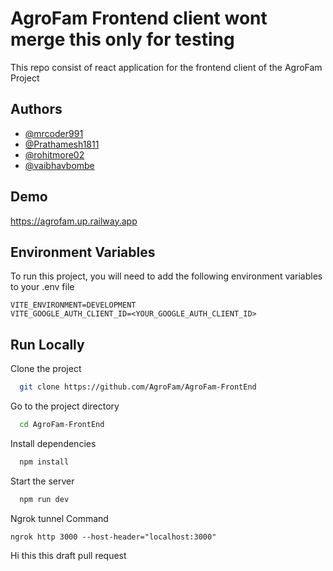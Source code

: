 # AgroFam Frontend client wont merge this only for testing

This repo consist of react application for the frontend client of the AgroFam Project


## Authors

- [@mrcoder991](https://github.com/mrcoder991)
- [@Prathamesh1811](https://github.com/Prathamesh1811)
- [@rohitmore02](https://github.com/rohitmore02)
- [@vaibhavbombe](https://github.com/vaibhavbombe)


## Demo

https://agrofam.up.railway.app
## Environment Variables

To run this project, you will need to add the following environment variables to your .env file

```
VITE_ENVIRONMENT=DEVELOPMENT
VITE_GOOGLE_AUTH_CLIENT_ID=<YOUR_GOOGLE_AUTH_CLIENT_ID>
```

## Run Locally

Clone the project

```bash
  git clone https://github.com/AgroFam/AgroFam-FrontEnd
```

Go to the project directory

```bash
  cd AgroFam-FrontEnd
```

Install dependencies

```bash
  npm install
```

Start the server

```bash
  npm run dev
```

Ngrok tunnel Command
```
ngrok http 3000 --host-header="localhost:3000"
```
Hi this this draft pull request

